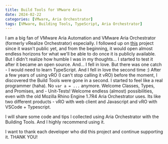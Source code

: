 ```yaml
---
title: Build Tools for VMware Aria
date: 2024-02-22
categories: [VMware, Aria Orchestrator]
tags: [VMware, Building Tools, TypeScript, Aria Orchestrator]
---
```


I am a big fan of VMware Aria Automation and VMware Aria Orchestrator (formerly vRealize Orchestrator) especially. I followed up on [this](https://github.com/vmware/build-tools-for-vmware-aria) project since it wasn't public yet, and from the beginning, it would open almost endless horizons for what we'll be able to do once it is publicly available. But I didn't realize how humble I was in my thoughts...
I started to test it after it became an open source. And... I fell in love. But there was one catch - I would need to learn TypeScript. And I fell in love the second time :)
After a few years of using vRO (I can't stop calling it vRO) before the moment, I discovered the Build Tools were gone in a second. I started to feel like a real programmer (haha). No `var a = ...` anymore. Welcome Classes, Types, and Promises, and - Unit-Tests! Welcome endless (almost) possibilities, even with the old Mozilla Rhino Engine 1.7R4 Aria Orchestrator uses. Its like two different products - vRO with web client and Javascript and vRO with VSCode + Typescript.

I will share some code and tips I collected using Aria Orchestrator with the Building Tools. And I highly recommend using it.

I want to thank each developer who did this project and continue supporting it. THANK YOU!
